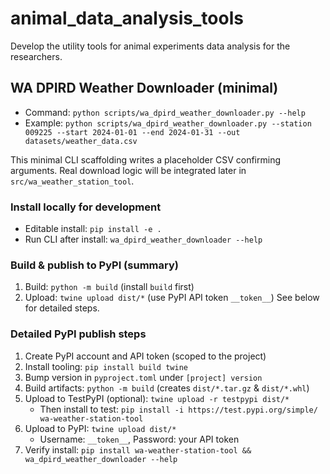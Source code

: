 # animal_data_analysis_tools
Develop the utility tools for animal experiments data analysis for the researchers.

## WA DPIRD Weather Downloader (minimal)
- Command: `python scripts/wa_dpird_weather_downloader.py --help`
- Example: `python scripts/wa_dpird_weather_downloader.py --station 009225 --start 2024-01-01 --end 2024-01-31 --out datasets/weather_data.csv`

This minimal CLI scaffolding writes a placeholder CSV confirming arguments. Real download logic will be integrated later in `src/wa_weather_station_tool`.

### Install locally for development
- Editable install: `pip install -e .`
- Run CLI after install: `wa_dpird_weather_downloader --help`

### Build & publish to PyPI (summary)
1) Build: `python -m build` (install `build` first)
2) Upload: `twine upload dist/*` (use PyPI API token `__token__`)
See below for detailed steps.

### Detailed PyPI publish steps
1. Create PyPI account and API token (scoped to the project)
2. Install tooling: `pip install build twine`
3. Bump version in `pyproject.toml` under `[project] version`
4. Build artifacts: `python -m build` (creates `dist/*.tar.gz` & `dist/*.whl`)
5. Upload to TestPyPI (optional): `twine upload -r testpypi dist/*`
   - Then install to test: `pip install -i https://test.pypi.org/simple/ wa-weather-station-tool`
6. Upload to PyPI: `twine upload dist/*`
   - Username: `__token__`, Password: your API token
7. Verify install: `pip install wa-weather-station-tool && wa_dpird_weather_downloader --help`
